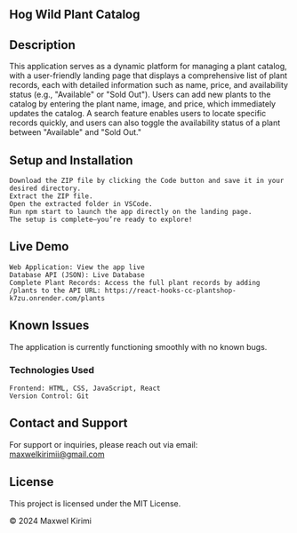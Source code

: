 ## Hog Wild Plant Catalog
## Description

This application serves as a dynamic platform for managing a plant catalog, with a user-friendly landing page that displays a comprehensive list of plant records, each with detailed information such as name, price, and availability status (e.g., "Available" or "Sold Out"). Users can add new plants to the catalog by entering the plant name, image, and price, which immediately updates the catalog. A search feature enables users to locate specific records quickly, and users can also toggle the availability status of a plant between "Available" and "Sold Out."
## Setup and Installation

    Download the ZIP file by clicking the Code button and save it in your desired directory.
    Extract the ZIP file.
    Open the extracted folder in VSCode.
    Run npm start to launch the app directly on the landing page.
    The setup is complete—you’re ready to explore!

## Live Demo

    Web Application: View the app live
    Database API (JSON): Live Database
    Complete Plant Records: Access the full plant records by adding /plants to the API URL: https://react-hooks-cc-plantshop-k7zu.onrender.com/plants

## Known Issues

The application is currently functioning smoothly with no known bugs.
### Technologies Used

    Frontend: HTML, CSS, JavaScript, React
    Version Control: Git

## Contact and Support

For support or inquiries, please reach out via email: maxwelkirimii@gmail.com
## License

This project is licensed under the MIT License.

© 2024 Maxwel Kirimi